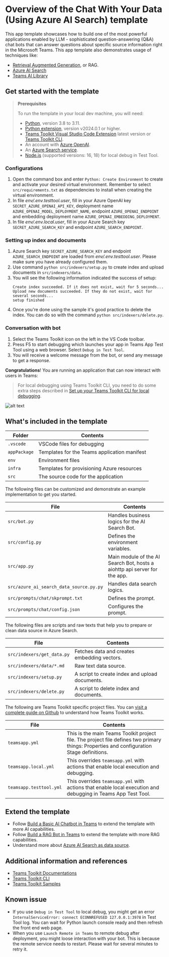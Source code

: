 # Overview of the Chat With Your Data (Using Azure AI Search) template

This app template showcases how to build one of the most powerful applications enabled by LLM - sophisticated question-answering (Q&A) chat bots that can answer questions about specific source information right in the Microsoft Teams.
This app template also demonstrates usage of techniques like:

- [Retrieval Augmented Generation](https://python.langchain.com/docs/use_cases/question_answering/#what-is-rag), or RAG.
- [Azure AI Search](https://learn.microsoft.com/azure/search/search-what-is-azure-search)
- [Teams AI Library](https://learn.microsoft.com/microsoftteams/platform/bots/how-to/teams%20conversational%20ai/teams-conversation-ai-overview)

## Get started with the template

> **Prerequisites**
>
> To run the template in your local dev machine, you will need:
>
> - [Python](https://www.python.org/), version 3.8 to 3.11.
> - [Python extension](https://code.visualstudio.com/docs/languages/python), version v2024.0.1 or higher.
> - [Teams Toolkit Visual Studio Code Extension](https://aka.ms/teams-toolkit) latest version or [Teams Toolkit CLI](https://aka.ms/teams-toolkit-cli).
> - An account with [Azure OpenAI](https://aka.ms/oai/access).
> - An [Azure Search service](https://learn.microsoft.com/en-us/azure/search/search-what-is-azure-search).
> - [Node.js](https://nodejs.org/) (supported versions: 16, 18) for local debug in Test Tool.

### Configurations

1. Open the command box and enter `Python: Create Environment` to create and activate your desired virtual environment. Remember to select `src/requirements.txt` as dependencies to install when creating the virtual environment.
1. In file _env/.env.testtool.user_, fill in your Azure OpenAI key `SECRET_AZURE_OPENAI_API_KEY`, deployment name `AZURE_OPENAI_MODEL_DEPLOYMENT_NAME`, endpoint `AZURE_OPENAI_ENDPOINT` and embedding deployment name `AZURE_OPENAI_EMBEDDING_DEPLOYMENT`.
1. In file _env/.env.local.user_, fill in your Azure Search key `SECRET_AZURE_SEARCH_KEY` and endpoint `AZURE_SEARCH_ENDPOINT`.

### Setting up index and documents

1. Azure Search key `SECRET_AZURE_SEARCH_KEY` and endpoint `AZURE_SEARCH_ENDPOINT` are loaded from _env/.env.testtool.user_. Please make sure you have already configured them.
1. Use command `python src/indexers/setup.py` to create index and upload documents in `src/indexers/data`.
1. You will see the following information indicated the success of setup:
   ```
   Create index succeeded. If it does not exist, wait for 5 seconds...
   Upload new documents succeeded. If they do not exist, wait for several seconds...
   setup finished
   ```
1. Once you're done using the sample it's good practice to delete the index. You can do so with the command `python src/indexers/delete.py`.

### Conversation with bot

1. Select the Teams Toolkit icon on the left in the VS Code toolbar.
1. Press F5 to start debugging which launches your app in Teams App Test Tool using a web browser. Select `Debug in Test Tool`.
1. You will receive a welcome message from the bot, or send any message to get a response.

**Congratulations**! You are running an application that can now interact with users in Teams:

> For local debugging using Teams Toolkit CLI, you need to do some extra steps described in [Set up your Teams Toolkit CLI for local debugging](https://aka.ms/teamsfx-cli-debugging).

![alt text](https://github.com/OfficeDev/TeamsFx/assets/109947924/3e0de761-b4c8-4ae2-9ede-8e9922e54765)

## What's included in the template

| Folder       | Contents                                     |
| ------------ | -------------------------------------------- |
| `.vscode`    | VSCode files for debugging                   |
| `appPackage` | Templates for the Teams application manifest |
| `env`        | Environment files                            |
| `infra`      | Templates for provisioning Azure resources   |
| `src`        | The source code for the application          |

The following files can be customized and demonstrate an example implementation to get you started.

| File                                    | Contents                                                                  |
| --------------------------------------- | ------------------------------------------------------------------------- |
| `src/bot.py`                            | Handles business logics for the AI Search Bot.                            |
| `src/config.py`                         | Defines the environment variables.                                        |
| `src/app.py`                            | Main module of the AI Search Bot, hosts a aiohttp api server for the app. |
| `src/azure_ai_search_data_source.py.py` | Handles data search logics.                                               |
| `src/prompts/chat/skprompt.txt`         | Defines the prompt.                                                       |
| `src/prompts/chat/config.json`          | Configures the prompt.                                                    |

The following files are scripts and raw texts that help you to prepare or clean data source in Azure Search.

| File                       | Contents                                       |
| -------------------------- | ---------------------------------------------- |
| `src/indexers/get_data.py` | Fetches data and creates embedding vectors.    |
| `src/indexers/data/*.md`   | Raw text data source.                          |
| `src/indexers/setup.py`    | A script to create index and upload documents. |
| `src/indexers/delete.py`   | A script to delete index and documents.        |

The following are Teams Toolkit specific project files. You can [visit a complete guide on Github](https://github.com/OfficeDev/TeamsFx/wiki/Teams-Toolkit-Visual-Studio-Code-v5-Guide#overview) to understand how Teams Toolkit works.

| File                    | Contents                                                                                                                                  |
| ----------------------- | ----------------------------------------------------------------------------------------------------------------------------------------- |
| `teamsapp.yml`          | This is the main Teams Toolkit project file. The project file defines two primary things: Properties and configuration Stage definitions. |
| `teamsapp.local.yml`    | This overrides `teamsapp.yml` with actions that enable local execution and debugging.                                                     |
| `teamsapp.testtool.yml` | This overrides `teamsapp.yml` with actions that enable local execution and debugging in Teams App Test Tool.                              |

## Extend the template

- Follow [Build a Basic AI Chatbot in Teams](https://aka.ms/teamsfx-basic-ai-chatbot) to extend the template with more AI capabilities.
- Follow [Build a RAG Bot in Teams](https://aka.ms/teamsfx-rag-bot) to extend the template with more RAG capabilities.
- Understand more about [Azure AI Search as data source](https://aka.ms/teamsfx-rag-bot#azure-ai-search-as-data-source).

## Additional information and references

- [Teams Toolkit Documentations](https://docs.microsoft.com/microsoftteams/platform/toolkit/teams-toolkit-fundamentals)
- [Teams Toolkit CLI](https://aka.ms/teamsfx-toolkit-cli)
- [Teams Toolkit Samples](https://github.com/OfficeDev/TeamsFx-Samples)

## Known issue

- If you use `Debug in Test Tool` to local debug, you might get an error `InternalServiceError: connect ECONNREFUSED 127.0.0.1:3978` in Test Tool log. You can wait for Python launch console ready and then refresh the front end web page.
- When you use `Launch Remote in Teams` to remote debug after deployment, you might loose interaction with your bot. This is because the remote service needs to restart. Please wait for several minutes to retry it.
